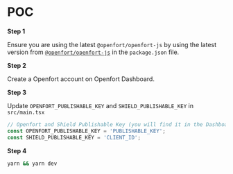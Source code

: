 # POC

**Step 1**

Ensure you are using the latest `@openfort/openfort-js` by using the latest version from [`@openfort/openfort-js`](https://www.npmjs.com/package/@openfort/openfort-js) in the `package.json` file.

**Step 2**

Create a Openfort account on Openfort Dashboard.

**Step 3**

Update `OPENFORT_PUBLISHABLE_KEY` and `SHIELD_PUBLISHABLE_KEY` in `src/main.tsx`

```ts
// Openfort and Shield Publishable Key (you will find it in the Dashboard in the `API Keys` section)
const OPENFORT_PUBLISHABLE_KEY = 'PUBLISHABLE_KEY';
const SHIELD_PUBLISHABLE_KEY = 'CLIENT_ID'; 
```

**Step 4**

```sh
yarn && yarn dev
```

